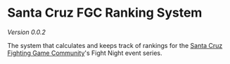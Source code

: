 Santa Cruz FGC Ranking System
====================
*Version 0.0.2*

The system that calculates and keeps track of rankings for the [Santa Cruz Fighting Game Community](http://santacruzfgc.com)'s Fight Night event series.
